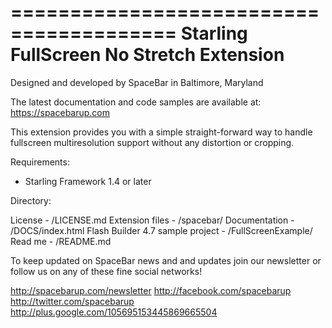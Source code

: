 ========================================
Starling FullScreen No Stretch Extension
========================================

Designed and developed by SpaceBar in Baltimore, Maryland

The latest documentation and code samples are available at:
https://spacebarup.com

This extension provides you with a simple straight-forward way to handle fullscreen multiresolution support without any distortion or cropping.

Requirements:
- Starling Framework 1.4 or later

Directory:

License - /LICENSE.md
Extension files - /spacebar/
Documentation - /DOCS/index.html
Flash Builder 4.7 sample project - /FullScreenExample/
Read me - /README.md

To keep updated on SpaceBar news and and updates join our newsletter or follow us on any of these fine social networks!

http://spacebarup.com/newsletter
http://facebook.com/spacebarup
http://twitter.com/spacebarup
http://plus.google.com/105695153445869665504